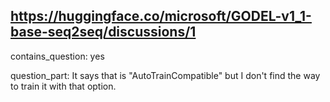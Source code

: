 ## https://huggingface.co/microsoft/GODEL-v1_1-base-seq2seq/discussions/1

contains_question: yes

question_part: It says that is "AutoTrainCompatible" but I don't find the way to train it with that option.